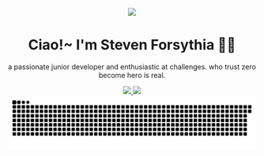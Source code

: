 <p align="center">
<img src="https://user-images.githubusercontent.com/105982460/214096567-507706ca-caea-4a98-9026-941526a98076.gif">
</p>

<div align="center">
  <h1>Ciao!~ I'm Steven Forsythia 😶‍🌫️</h1>
</div>

<p align="center">
a passionate junior developer and enthusiastic at challenges. who trust zero become hero is real.
</p>

<div align="center">
  <a href="https://github.com/stevenaruu">
  <img height="200em" src="https://github-readme-stats.vercel.app/api/top-langs/?username=stevenaruu&layout=compact&langs_count=20&theme=dracula"/>
  <img height="200em" src="https://github-readme-stats.vercel.app/api?username=stevenaruu&show_icons=true&theme=dracula&include_all_commits=true&count_private=true"/>
</div>

<div align="center">
  <img src="https://github.com/stevenaruu/stevenaruu/blob/output/github-contribution-grid-snake.svg" />
</div>
